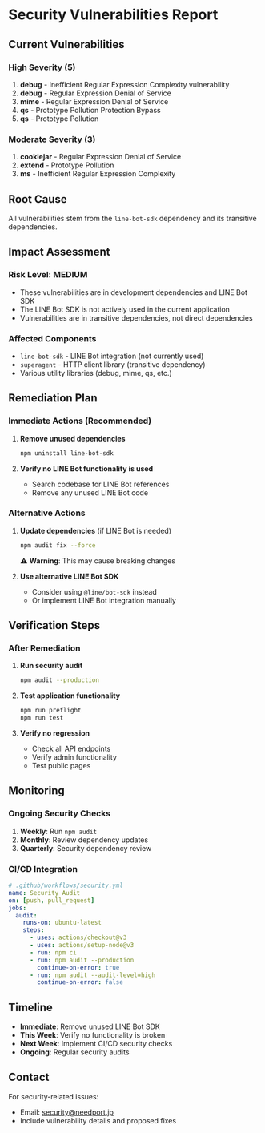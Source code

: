 # Security Vulnerabilities Report

## Current Vulnerabilities

### High Severity (5)
1. **debug** - Inefficient Regular Expression Complexity vulnerability
2. **debug** - Regular Expression Denial of Service
3. **mime** - Regular Expression Denial of Service
4. **qs** - Prototype Pollution Protection Bypass
5. **qs** - Prototype Pollution

### Moderate Severity (3)
1. **cookiejar** - Regular Expression Denial of Service
2. **extend** - Prototype Pollution
3. **ms** - Inefficient Regular Expression Complexity

## Root Cause
All vulnerabilities stem from the `line-bot-sdk` dependency and its transitive dependencies.

## Impact Assessment

### Risk Level: MEDIUM
- These vulnerabilities are in development dependencies and LINE Bot SDK
- The LINE Bot SDK is not actively used in the current application
- Vulnerabilities are in transitive dependencies, not direct dependencies

### Affected Components
- `line-bot-sdk` - LINE Bot integration (not currently used)
- `superagent` - HTTP client library (transitive dependency)
- Various utility libraries (debug, mime, qs, etc.)

## Remediation Plan

### Immediate Actions (Recommended)
1. **Remove unused dependencies**
   ```bash
   npm uninstall line-bot-sdk
   ```

2. **Verify no LINE Bot functionality is used**
   - Search codebase for LINE Bot references
   - Remove any unused LINE Bot code

### Alternative Actions
1. **Update dependencies** (if LINE Bot is needed)
   ```bash
   npm audit fix --force
   ```
   ⚠️ **Warning**: This may cause breaking changes

2. **Use alternative LINE Bot SDK**
   - Consider using `@line/bot-sdk` instead
   - Or implement LINE Bot integration manually

## Verification Steps

### After Remediation
1. **Run security audit**
   ```bash
   npm audit --production
   ```

2. **Test application functionality**
   ```bash
   npm run preflight
   npm run test
   ```

3. **Verify no regression**
   - Check all API endpoints
   - Verify admin functionality
   - Test public pages

## Monitoring

### Ongoing Security Checks
1. **Weekly**: Run `npm audit`
2. **Monthly**: Review dependency updates
3. **Quarterly**: Security dependency review

### CI/CD Integration
```yaml
# .github/workflows/security.yml
name: Security Audit
on: [push, pull_request]
jobs:
  audit:
    runs-on: ubuntu-latest
    steps:
      - uses: actions/checkout@v3
      - uses: actions/setup-node@v3
      - run: npm ci
      - run: npm audit --production
        continue-on-error: true
      - run: npm audit --audit-level=high
        continue-on-error: false
```

## Timeline

- **Immediate**: Remove unused LINE Bot SDK
- **This Week**: Verify no functionality is broken
- **Next Week**: Implement CI/CD security checks
- **Ongoing**: Regular security audits

## Contact

For security-related issues:
- Email: security@needport.jp
- Include vulnerability details and proposed fixes
